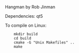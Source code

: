 Hangman by Rob Jinman

Dependencies: qt5

To compile on Linux:

        mkdir build
        cd build
        cmake -G "Unix Makefiles" ..
        make

